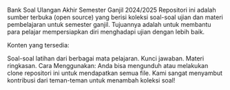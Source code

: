 Bank Soal Ulangan Akhir  Semester Ganjil 2024/2025
Repositori ini adalah sumber terbuka (open source) yang berisi koleksi soal-soal ujian dan materi pembelajaran untuk semester ganjil. Tujuannya adalah untuk membantu para pelajar mempersiapkan diri menghadapi ujian dengan lebih baik.

Konten yang tersedia:

Soal-soal latihan dari berbagai mata pelajaran.
Kunci jawaban.
Materi ringkasan.
Cara Menggunakan: Anda bisa mengunduh atau melakukan clone repositori ini untuk mendapatkan semua file. Kami sangat menyambut kontribusi dari teman-teman untuk menambah koleksi soal!
